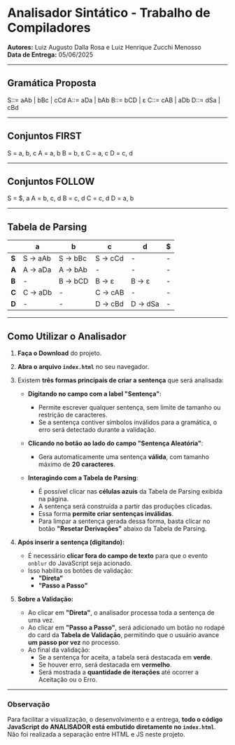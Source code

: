 # Analisador Sintático - Trabalho de Compiladores

**Autores:** Luiz Augusto Dalla Rosa e Luiz Henrique Zucchi Menosso  
**Data de Entrega:** 05/06/2025

---

## Gramática Proposta

S::= aAb | bBc | cCd
A::= aDa | bAb
B::= bCD | ε
C::= cAB | aDb
D::= dSa | cBd

---

## Conjuntos FIRST

S = a, b, c
A = a, b
B = b, ε
C = a, c
D = c, d

---

## Conjuntos FOLLOW

S = $, a
A = b, c, d
B = c, d
C = c, d
D = a, b

---

## Tabela de Parsing

|              | a            | b            | c            | d            | $   |
|--------------|--------------|--------------|--------------|--------------|-----|
| **S**        | S → aAb      | S → bBc      | S → cCd      | -            | -   |
| **A**        | A → aDa      | A → bAb      | -            | -            | -   |
| **B**        | -            | B → bCD      | B → ε        | B → ε        | -   |
| **C**        | C → aDb      | -            | C → cAB      | -            | -   |
| **D**        | -            | -            | D → cBd      | D → dSa      | -   |

---

## Como Utilizar o Analisador

1. **Faça o Download** do projeto.

2. **Abra o arquivo `index.html`** no seu navegador.

3. Existem **três formas principais de criar a sentença** que será analisada:

   - **Digitando no campo com a label "Sentença"**:  
     - Permite escrever qualquer sentença, sem limite de tamanho ou restrição de caracteres.  
     - Se a sentença contiver símbolos inválidos para a gramática, o erro será detectado durante a validação.

   - **Clicando no botão ao lado do campo "Sentença Aleatória"**:  
     - Gera automaticamente uma sentença **válida**, com tamanho máximo de **20 caracteres**.  

   - **Interagindo com a Tabela de Parsing**:  
     - É possível clicar nas **células azuis** da Tabela de Parsing exibida na página.  
     - A sentença será construída a partir das produções clicadas.  
     - Essa forma **permite criar sentenças inválidas**.  
     - Para limpar a sentença gerada dessa forma, basta clicar no botão **"Resetar Derivações"** abaixo da Tabela de Parsing.

4. **Após inserir a sentença (digitando):**
   - É necessário **clicar fora do campo de texto** para que o evento `onblur` do JavaScript seja acionado.  
   - Isso habilita os botões de validação:  
     - **"Direta"**  
     - **"Passo a Passo"**

5. **Sobre a Validação:**
   - Ao clicar em **"Direta"**, o analisador processa toda a sentença de uma vez.
   - Ao clicar em **"Passo a Passo"**, será adicionado um botão no rodapé do card da **Tabela de Validação**, permitindo que o usuário avance **um passo por vez** no processo.
   - Ao final da validação:
     - Se a sentença for aceita, a tabela será destacada em **verde**.
     - Se houver erro, será destacada em **vermelho**.
     - Será mostrada a **quantidade de iterações** até ocorrer a Aceitação ou o Erro.

---

### Observação

Para facilitar a visualização, o desenvolvimento e a entrega, **todo o código JavaScript do ANALISADOR está embutido diretamente no `index.html`**.  
Não foi realizada a separação entre HTML e JS neste projeto.
